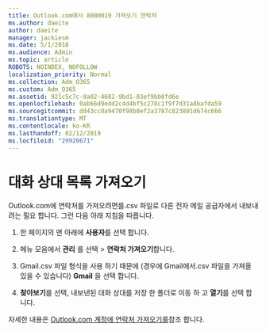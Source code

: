 ```yaml
---
title: Outlook.com에서 8000019 가져오기 연락처
ms.author: daeite
author: daeite
manager: jackiesm
ms.date: 5/1/2018
ms.audience: Admin
ms.topic: article
ROBOTS: NOINDEX, NOFOLLOW
localization_priority: Normal
ms.collection: Adm_O365
ms.custom: Adm_O365
ms.assetid: 921c5c7c-9a02-4682-9bd1-03ef9bb0fd6e
ms.openlocfilehash: 0ab66d9edd2c4d4bf5c278c1f9f7d31a8bafda59
ms.sourcegitcommit: dd43cc0a9470f98b8ef2a3787c823801d674c666
ms.translationtype: MT
ms.contentlocale: ko-KR
ms.lasthandoff: 02/12/2019
ms.locfileid: "29920671"
---
```

# <a name="import-contacts"></a>대화 상대 목록 가져오기

Outlook.com에 연락처를 가져오려면를.csv 파일로 다른 전자 메일 공급자에서 내보내려는 필요 합니다. 그런 다음 아래 지침을 따릅니다.
  
1. 한 페이지의 맨 아래에 **사용자**를 선택 합니다. 
    
2. 메뉴 모음에서 **관리** 를 선택 \> **연락처 가져오기**합니다. 
    
3. Gmail.csv 파일 형식을 사용 하기 때문에 (경우에 Gmail에서.csv 파일을 가져올 있을 수 있습니다) **Gmail** 을 선택 합니다. 
    
4. **찾아보기**를 선택, 내보낸된 대화 상대를 저장 한 폴더로 이동 하 고 **열기**를 선택 합니다. 
    
자세한 내용은 [Outlook.com 계정에 연락처 가져오기를](https://go.microsoft.com/fwlink/p/?linkid=873136)참조 합니다.
  

